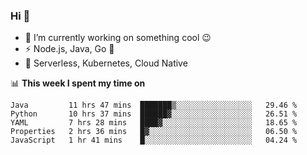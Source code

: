 ### Hi 👋

<!--
**nodejh/nodejh** is a ✨ _special_ ✨ repository because its `README.md` (this file) appears on your GitHub profile.

Here are some ideas to get you started:

- 🔭 I’m currently working on ...
- 🌱 I’m currently learning ...
- 👯 I’m looking to collaborate on ...
- 🤔 I’m looking for help with ...
- 💬 Ask me about ...
- 📫 How to reach me: ...
- 😄 Pronouns: ...
- ⚡ Fun fact: ...
-->

- 🔭 I’m currently working on something cool :wink:
- ⚡ Node.js, Java, Go :thought_balloon:
- 🤖 Serverless, Kubernetes, Cloud Native

📊 **This week I spent my time on**

<!--START_SECTION:waka-->
```text
Java         11 hrs 47 mins  ███████▒░░░░░░░░░░░░░░░░░   29.46 % 
Python       10 hrs 37 mins  ██████▓░░░░░░░░░░░░░░░░░░   26.51 % 
YAML         7 hrs 28 mins   ████▓░░░░░░░░░░░░░░░░░░░░   18.65 % 
Properties   2 hrs 36 mins   █▓░░░░░░░░░░░░░░░░░░░░░░░   06.50 % 
JavaScript   1 hr 41 mins    █░░░░░░░░░░░░░░░░░░░░░░░░   04.24 % 
```
<!--END_SECTION:waka-->


<!--
:traffic_light: **Visitors**

![visitors](https://visitor-badge.glitch.me/badge?page_id=nodejh.nodejh)
-->
